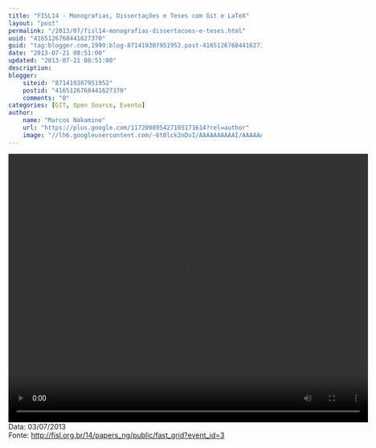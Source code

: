 ```yaml
---
title: "FISL14 - Monografias, Dissertações e Teses com Git e LaTeX"
layout: "post"
permalink: "/2013/07/fisl14-monografias-dissertacoes-e-teses.html"
uuid: "4165126768441627370"
guid: "tag:blogger.com,1999:blog-871419307951952.post-4165126768441627370"
date: "2013-07-21 08:51:00"
updated: "2013-07-21 08:51:00"
description: 
blogger:
    siteid: "871419307951952"
    postid: "4165126768441627370"
    comments: "0"
categories: [GIT, Open Source, Evento]
author: 
    name: "Marcos Nakamine"
    url: "https://plus.google.com/117200895427105171614?rel=author"
    image: "//lh6.googleusercontent.com/-6t0lck2nDvI/AAAAAAAAAAI/AAAAAAAAOBw/_9ON3AiIr48/s32-c/photo.jpg"
---
```


<div class="css-full-post-content js-full-post-content">
<video controls="" height="535" width="716">  <source src="http://hemingway.softwarelivre.org/fisl14/high/41b/sala41b-high-201307031800.ogg" type="video/ogg"></source>  Your browser does not support the video tag. </video>Data: 03/07/2013<br>Fonte: <a href="http://fisl.org.br/14/papers_ng/public/fast_grid?event_id=3">http://fisl.org.br/14/papers_ng/public/fast_grid?event_id=3</a>
</div>